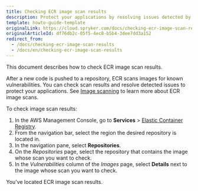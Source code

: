 ```yaml
---
title: Checking ECR image scan results
description: Protect your applications by resolving issues detected by ECR image scans.
template: howto-guide-template
originalLink: https://cloud.spryker.com/docs/checking-ecr-image-scan-results
originalArticleId: df76db2c-05f5-4ec8-b5b4-3dee7dd3a152
redirect_from:
  - /docs/checking-ecr-image-scan-results
  - /docs/en/checking-ecr-image-scan-results
---
```


This document describes how to check ECR image scan results. 

After a new code is pushed to a repository, ECR scans images for known vulnerabilities. You can check scan results and resolve detected issues to protect your applications.  See [Image scanning](https://docs.aws.amazon.com/AmazonECR/latest/userguide/image-scanning.html) to learn more about ECR image scans.

To check image scan results:

1. In the AWS Management Console, go to **Services** > [Elastic Container Registry](https://console.aws.amazon.com/ecr/repositories).
2. From the navigation bar, select the region the desired repository is located in.
3. In the navigation pane, select **Repositories**.
4. On the *Repositories* page, select the repository that contains the image whose scan you want to check.
5. In the *Vulnerabilities* column of the *Images* page, select **Details** next to the image whose scan you want to check.

You’ve located ECR image scan results. 
